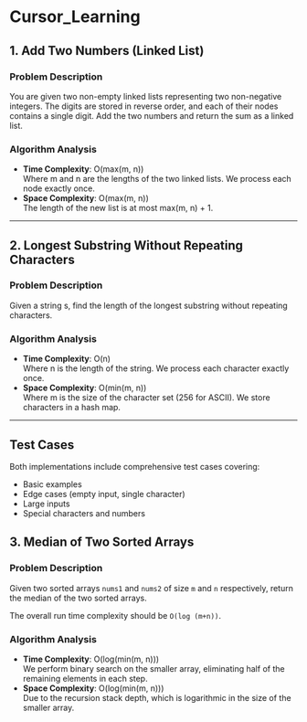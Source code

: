 # Cursor_Learning

## 1. Add Two Numbers (Linked List)

### Problem Description
You are given two non-empty linked lists representing two non-negative integers. The digits are stored in reverse order, and each of their nodes contains a single digit. Add the two numbers and return the sum as a linked list.


### Algorithm Analysis
- **Time Complexity**: O(max(m, n))  
  Where m and n are the lengths of the two linked lists. We process each node exactly once.
- **Space Complexity**: O(max(m, n))  
  The length of the new list is at most max(m, n) + 1.

---

## 2. Longest Substring Without Repeating Characters

### Problem Description
Given a string s, find the length of the longest substring without repeating characters.


### Algorithm Analysis
- **Time Complexity**: O(n)  
  Where n is the length of the string. We process each character exactly once.
- **Space Complexity**: O(min(m, n))  
  Where m is the size of the character set (256 for ASCII). We store characters in a hash map.

---

## Test Cases
Both implementations include comprehensive test cases covering:
- Basic examples
- Edge cases (empty input, single character)
- Large inputs
- Special characters and numbers

## 3. Median of Two Sorted Arrays

### Problem Description
Given two sorted arrays `nums1` and `nums2` of size `m` and `n` respectively, return the median of the two sorted arrays.

The overall run time complexity should be `O(log (m+n))`.


### Algorithm Analysis
- **Time Complexity**: O(log(min(m, n)))  
  We perform binary search on the smaller array, eliminating half of the remaining elements in each step.
- **Space Complexity**: O(log(min(m, n)))  
  Due to the recursion stack depth, which is logarithmic in the size of the smaller array.

